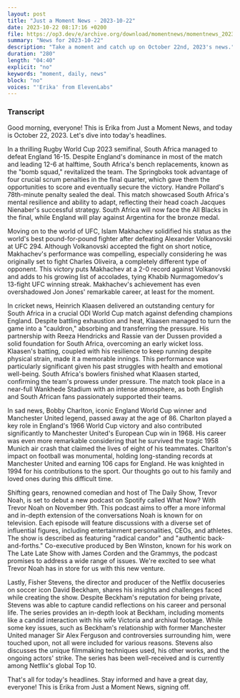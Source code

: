 ```yaml
---
layout: post
title: "Just a Moment News - 2023-10-22"
date: 2023-10-22 08:17:16 +0200
file: https://op3.dev/e/archive.org/download/momentnews/momentnews_2023-10-22.mp3
summary: "News for 2023-10-22"
description: "Take a moment and catch up on October 22nd, 2023's news."
duration: "280"
length: "04:40"
explicit: "no"
keywords: "moment, daily, news"
block: "no"
voices: "'Erika' from ElevenLabs"
---
```


### Transcript

Good morning, everyone! This is Erika from Just a Moment News, and today is October 22, 2023. Let's dive into today's headlines.

In a thrilling Rugby World Cup 2023 semifinal, South Africa managed to defeat England 16-15. Despite England's dominance in most of the match and leading 12-6 at halftime, South Africa's bench replacements, known as the "bomb squad," revitalized the team. The Springboks took advantage of four crucial scrum penalties in the final quarter, which gave them the opportunities to score and eventually secure the victory. Handre Pollard's 78th-minute penalty sealed the deal. This match showcased South Africa's mental resilience and ability to adapt, reflecting their head coach Jacques Nienaber's successful strategy. South Africa will now face the All Blacks in the final, while England will play against Argentina for the bronze medal.

Moving on to the world of UFC, Islam Makhachev solidified his status as the world's best pound-for-pound fighter after defeating Alexander Volkanovski at UFC 294. Although Volkanovski accepted the fight on short notice, Makhachev's performance was compelling, especially considering he was originally set to fight Charles Oliveira, a completely different type of opponent. This victory puts Makhachev at a 2-0 record against Volkanovski and adds to his growing list of accolades, tying Khabib Nurmagomedov's 13-fight UFC winning streak. Makhachev's achievement has even overshadowed Jon Jones' remarkable career, at least for the moment.

In cricket news, Heinrich Klaasen delivered an outstanding century for South Africa in a crucial ODI World Cup match against defending champions England. Despite battling exhaustion and heat, Klaasen managed to turn the game into a "cauldron," absorbing and transferring the pressure. His partnership with Reeza Hendricks and Rassie van der Dussen provided a solid foundation for South Africa, overcoming an early wicket loss. Klaasen's batting, coupled with his resilience to keep running despite physical strain, made it a memorable innings. This performance was particularly significant given his past struggles with health and emotional well-being. South Africa's bowlers finished what Klaasen started, confirming the team's prowess under pressure. The match took place in a near-full Wankhede Stadium with an intense atmosphere, as both English and South African fans passionately supported their teams.

In sad news, Bobby Charlton, iconic England World Cup winner and Manchester United legend, passed away at the age of 86. Charlton played a key role in England's 1966 World Cup victory and also contributed significantly to Manchester United's European Cup win in 1968. His career was even more remarkable considering that he survived the tragic 1958 Munich air crash that claimed the lives of eight of his teammates. Charlton's impact on football was monumental, holding long-standing records at Manchester United and earning 106 caps for England. He was knighted in 1994 for his contributions to the sport. Our thoughts go out to his family and loved ones during this difficult time.

Shifting gears, renowned comedian and host of The Daily Show, Trevor Noah, is set to debut a new podcast on Spotify called What Now? With Trevor Noah on November 9th. This podcast aims to offer a more informal and in-depth extension of the conversations Noah is known for on television. Each episode will feature discussions with a diverse set of influential figures, including entertainment personalities, CEOs, and athletes. The show is described as featuring "radical candor" and "authentic back-and-forths." Co-executive produced by Ben Winston, known for his work on The Late Late Show with James Corden and the Grammys, the podcast promises to address a wide range of issues. We're excited to see what Trevor Noah has in store for us with this new venture.

Lastly, Fisher Stevens, the director and producer of the Netflix docuseries on soccer icon David Beckham, shares his insights and challenges faced while creating the show. Despite Beckham's reputation for being private, Stevens was able to capture candid reflections on his career and personal life. The series provides an in-depth look at Beckham, including moments like a candid interaction with his wife Victoria and archival footage. While some key issues, such as Beckham's relationship with former Manchester United manager Sir Alex Ferguson and controversies surrounding him, were touched upon, not all were included for various reasons. Stevens also discusses the unique filmmaking techniques used, his other works, and the ongoing actors' strike. The series has been well-received and is currently among Netflix's global Top 10.

That's all for today's headlines. Stay informed and have a great day, everyone! This is Erika from Just a Moment News, signing off.
